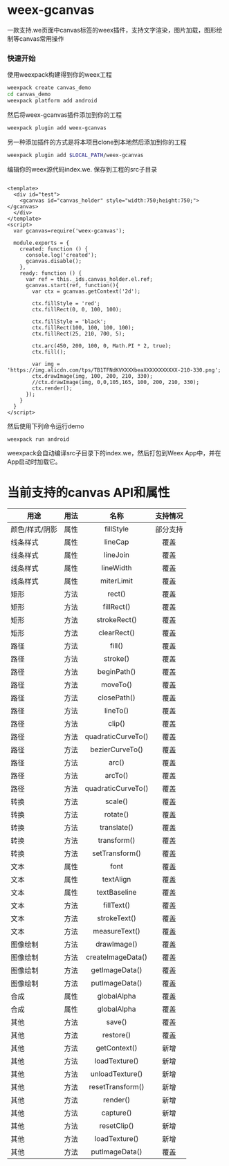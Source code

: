 # weex-gcanvas



一款支持.we页面中canvas标签的weex插件，支持文字渲染，图片加载，图形绘制等canvas常用操作

### 快速开始

使用weexpack构建得到你的weex工程

```bash
weexpack create canvas_demo
cd canvas_demo
weexpack platform add android
```

然后将weex-gcanvas插件添加到你的工程

``` bash
weexpack plugin add weex-gcanvas
```

另一种添加插件的方式是将本项目clone到本地然后添加到你的工程

``` bash
weexpack plugin add $LOCAL_PATH/weex-gcanvas
```

编辑你的weex源代码index.we. 保存到工程的src子目录

``` we

<template>
  <div id="test">
    <gcanvas id="canvas_holder" style="width:750;height:750;"></gcanvas>
  </div>
</template>
<script>
  var gcanvas=require('weex-gcanvas');
  
  module.exports = {
    created: function () {      
      console.log('created');     
      gcanvas.disable();
    },
    ready: function () {
      var ref = this._ids.canvas_holder.el.ref;
      gcanvas.start(ref, function(){
        var ctx = gcanvas.getContext('2d');
        
        ctx.fillStyle = 'red';
        ctx.fillRect(0, 0, 100, 100);
        
        ctx.fillStyle = 'black';
        ctx.fillRect(100, 100, 100, 100);
        ctx.fillRect(25, 210, 700, 5);
        
        ctx.arc(450, 200, 100, 0, Math.PI * 2, true);
        ctx.fill();
        
        var img = 'https://img.alicdn.com/tps/TB1TFNdKVXXXXbeaXXXXXXXXXXX-210-330.png';
        ctx.drawImage(img, 100, 200, 210, 330);
        //ctx.drawImage(img, 0,0,105,165, 100, 200, 210, 330);
        ctx.render();
      });
    }
  }
</script>
```

然后使用下列命令运行demo

```bash
weexpack run android
```

weexpack会自动编译src子目录下的index.we，然后打包到Weex App中，并在App启动时加载它。


# 当前支持的canvas API和属性

| 用途          | 用法         |   名称  | 支持情况  |
| ------------ | :-------------:| :-------:|:----------:|
| 颜色/样式/阴影     | 属性 | fillStyle | 部分支持 |
| 线条样式      | 属性      |  lineCap | 覆盖 |
| 线条样式 | 属性     |    lineJoin | 覆盖 |
| 线条样式 | 属性   |   lineWidth | 覆盖 |
| 线条样式 | 属性   | miterLimit | 覆盖 |
| 矩形 | 方法   | rect() | 覆盖 |
| 矩形 | 方法   | fillRect() | 覆盖 |
| 矩形 | 方法   | strokeRect() | 覆盖 |
| 矩形 | 方法   | clearRect() | 覆盖 |
| 路径 | 方法   | fill() | 覆盖 |
| 路径 | 方法   | stroke() | 覆盖 |
| 路径 | 方法   | beginPath() | 覆盖 |
| 路径 | 方法   | moveTo() | 覆盖 |
| 路径 | 方法   | closePath() | 覆盖 |
| 路径 | 方法   | lineTo() | 覆盖 |
| 路径 | 方法   | clip() | 覆盖 |
| 路径 | 方法   | quadraticCurveTo() | 覆盖 |
| 路径 | 方法   | bezierCurveTo() | 覆盖 |
| 路径 | 方法   | arc() | 覆盖 |
| 路径 | 方法   | arcTo() | 覆盖 |
| 路径 | 方法   | quadraticCurveTo() | 覆盖 |
| 转换 | 方法   | scale() | 覆盖 |
| 转换 | 方法   | rotate() | 覆盖 |
| 转换 | 方法   | translate() | 覆盖 |
| 转换 | 方法   | transform() | 覆盖 |
| 转换 | 方法   | setTransform() | 覆盖 |
| 文本 | 属性   |	font | 覆盖 |
| 文本 | 属性   |	textAlign | 覆盖 |
| 文本 | 属性   |	textBaseline | 覆盖 |
| 文本 | 方法   | fillText() | 覆盖 |
| 文本 | 方法   | strokeText() | 覆盖 |
| 文本 | 方法   | measureText() | 覆盖 |
| 图像绘制 | 方法   |	drawImage() | 覆盖 |
| 图像绘制 | 方法   | createImageData() | 覆盖 |
| 图像绘制 | 方法   | getImageData() | 覆盖 |
| 图像绘制 | 方法   | putImageData() | 覆盖 |
| 合成 | 属性   | globalAlpha | 覆盖 |
| 合成 | 属性   | globalAlpha | 覆盖 |
| 其他 | 方法   |	save() | 覆盖 |
| 其他 | 方法   | restore() | 覆盖 |
| 其他 | 方法   | getContext() | 新增 |
| 其他 | 方法   | loadTexture() | 新增 |
| 其他 | 方法   | unloadTexture() | 新增 |
| 其他 | 方法   | resetTransform() | 新增 |
| 其他 | 方法   | render() | 新增 |
| 其他 | 方法   | capture() | 新增 |
| 其他 | 方法   | resetClip() | 新增 |
| 其他 | 方法   | loadTexture() | 新增 |
| 其他 | 方法   | putImageData() | 覆盖 |

